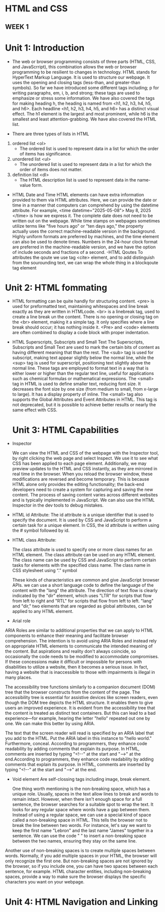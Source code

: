 # HTML and CSS
## WEEK 1

# Unit 1: Introduction 
- The web or browser programming consists of three parts (HTML, CSS, and JavaScrript), this combination allows the web or browser programming to be resilient to changes in technology. HTML stands for HyperText Markup Language. It is used to structure our webpage. It uses the opening and closing tags (less-than, and greater-than symbols). So far we have introduced some different tags including; p for writing paragraphs, em, i, b, and strong; these tags are used to emphasize or stress some information. We have also covered the tags for making heading h, the heading is named from \<h1, h2, h3, h4, h5, and h6>. Each headline \<h1, h2, h3, h4, h5, and h6> has a distinct visual effect. The h1 element is the largest and most prominent, while h6 is the smallest and least attention-grabbing. We have also covered the HTML list. 

- There are three types of lists in HTML
  
1. ordered list \<ol>
   - The ordered list is used to represent data in a list for which the order of items has significance.
2. unordered list \<ul>
   - The unordered list is used to represent data in a list for which the order of items does not matter.
4. definition list \<dl>
   - The HTML description list is used to represent data in the name-value form.
   
- HTML Date and Time
   HTML elements can have extra information provided to them via HTML attributes. Here, we can provide the date or time in a manner that computers can comprehend by using the datetime attribute.
   For example, \<time datetime="2025-05-08"> May 8, 2025 \</time> is how we express it. The complete date does not need to be written out on the webpage. While time stamps on webpages sometimes utilize terms like 
  "five hours ago" or "ten days ago," the property actually uses the correct machine-readable version in the background. Highly uniform formats are preferred by machines, and the time element can also be used to 
  denote times. Numbers in the 24-hour clock format are preferred in the machine-readable version, and we have the option of include seconds and fractions of a second.
 -HTML Qoutes
  To attributes the qoute we use tag \<cite> element, and to add distinguish from the sourounding text, we can wrap the whole thing in a blockqoute tag element

# Unit 2: HTML fommating
- HTML formatting can be quite handly for structuring content. \<pre> is used for preformatted text, maintaining whitespaces and line break exactly as they are written in HTMLcode. \<br> is a linebreak tag, used 
 to create a line break un the content. There is no opening or closing tag on the \<br> element, making it a simple tag. It only specifies where a line break should occur; it has nothing inside it. \<Pre> and \<code> elements are often combined to display a code block with proper indentation.

- HTML Superscripts, Subscripts and Small Text
  The  Superscripts, Subscripts and Small Text are used to mark the certain bits of content as having different meaning that than the rest.
  The \<sub> tag is used for subscript, making text appear slightly below the normal line, while the \<sup> tag is used for superscript, positioning text slightly above the normal line. These tags are 
  employed to format text in a way that is either lower or higher than the regular text line, useful for applications such as chemical formulas or mathematical expressions. The \<small> tag in HTML is used to 
 define smaller text, reducing font size. It decreases the font size by one size (from medium to small, from x-large to large). It has a display property of inline. The \<small> tag also supports the Global 
 Attributes and Event Attributes in HTML. This tag is not deprecated, but it is possible to achieve better results or nearly the same effect with CSS.

  # Unit 3: HTML Capabilities
  
- Inspector
  
    We can view the HTML and CSS of the webpage  with the Inspector tool, by right clicking the web page and select Inspect. We use it to see what CSS has been applied to each page element. Additionally, we may 
    preview updates to the HTML and CSS instantly, as they are mirrored in real time in the browser. When you reload the browser window, these modifications are reversed and become temporary. This is because HTML alone only provides the editing functionality; the back-end developers need to create a system for capturing and saving the new content. The process of saving content varies across different websites and is typically implemented in JavaScript. We can also use the HTML Inspector in the dev tools to debug mistakes.
 - HTML id Attribute:
     The id attribute is a unique identifier that is used to specify the document. It is used by CSS and JavaScript to perform a certain task for a unique element. In CSS, the id attribute is written using the # 
     symbol followed by id.

- HTML class Attribute:
  
     The class attribute is used to specify one or more class names for an HTML element. The class attribute can be used on any HTML element. The class name can be used by CSS and JavaScript to perform certain 
     tasks for elements with the specified class name. The class name in CSS stylesheet using “.” symbol
  
    These kinds of characteristics are common and give JavaScript browser APIs. we can use a short language code to define the language of the content with the "lang" the attribute. The direction of text flow is 
 clearly indicated by the "dir" element, which uses "LTR" for scripts that flow from left to right and "RTL" for scripts that flow from left to left. "lang" and "dir," two elements that are regarded as global 
 attributes, can be applied to any HTML element.
- Arial role
  
ARIA Roles are similar to additional properties that we can apply to HTML components to enhance their meaning and facilitate browser comprehension. The intention is to avoid using ARIA Roles and instead rely on appropriate HTML elements to communicate the intended meaning of the content. But aspirations and reality don't always coincide, so occasionally the code needs to be modified to accommodate compromises. If these concessions make it difficult or impossible for persons with disabilities to utilize a website, then it becomes a serious issue. In fact, having a website that is inaccessible to those with impairments is illegal in many places.

The accessibility tree functions similarly to a companion document (DOM) tree that the browser constructs from the content of the page. The accessibility tree is essential for assistive devices like screen readers, even though the DOM tree depicts the HTML structure. It enables them to give users an improved experience. It is evident from the accessibility tree that the content is treated as distinct text containers. But this can lead to a bad experience—for example, hearing the letter "hello" repeated out one by one. We can make this better by using ARIA.

The text that the screen reader will read is specified by an ARIA label that you add to the HTML. Put the ARIA label in this instance to "hello world." Furthermore, conceal. According to programmers, they enhance code readability by adding comments that explain its purpose. In HTML, comments are inserted by typing "\<!--" at the start and "\-->" at the end.According to programmers, they enhance code readability by adding comments that explain its purpose. In HTML, comments are inserted by typing "\<!--" at the start and "\-->" at the end.

- Void element
  Are self-clossing tags including image, break element.

   One thing worth mentioning is the non-breaking space, which has a unique role. Usually, spaces in the text allow lines to break and words to remain intact. However, when there isn't enough space for a full sentence, the browser searches for a suitable spot to wrap the text. It looks for any regular space where words have a gap between them. Instead of using a regular space, we can use a special kind of space called a non-breaking space in HTML. This tells the browser not to break the line between two words. For instance, let's say we want to keep the first name "Lebron" and the last name "James" together in a sentence. We can use the code "&nbsp;" to insert a non-breaking space between the two names, ensuring they stay on the same line. 

Another use of non-breaking spaces is to create multiple spaces between words. Normally, if you add multiple spaces in your HTML, the browser will only recognize the first one. But non-breaking spaces are not ignored by the browser, so if you include one, you can have two spaces between each sentence, for example. HTML character entities, including non-breaking spaces, provide a way to make sure the browser displays the specific characters you want on your webpage.

# Unit 4: HTML Navigation and Linking







  


